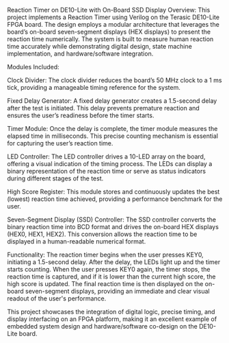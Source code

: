 Reaction Timer on DE10-Lite with On-Board SSD Display
Overview:
This project implements a Reaction Timer using Verilog on the Terasic DE10-Lite FPGA board. The design employs a modular architecture that leverages the board’s on-board seven-segment displays (HEX displays) to present the reaction time numerically. The system is built to measure human reaction time accurately while demonstrating digital design, state machine implementation, and hardware/software integration.

Modules Included:

Clock Divider:
The clock divider reduces the board’s 50 MHz clock to a 1 ms tick, providing a manageable timing reference for the system.

Fixed Delay Generator:
A fixed delay generator creates a 1.5-second delay after the test is initiated. This delay prevents premature reaction and ensures the user’s readiness before the timer starts.

Timer Module:
Once the delay is complete, the timer module measures the elapsed time in milliseconds. This precise counting mechanism is essential for capturing the user’s reaction time.

LED Controller:
The LED controller drives a 10-LED array on the board, offering a visual indication of the timing process. The LEDs can display a binary representation of the reaction time or serve as status indicators during different stages of the test.

High Score Register:
This module stores and continuously updates the best (lowest) reaction time achieved, providing a performance benchmark for the user.

Seven-Segment Display (SSD) Controller:
The SSD controller converts the binary reaction time into BCD format and drives the on-board HEX displays (HEX0, HEX1, HEX2). This conversion allows the reaction time to be displayed in a human-readable numerical format.

Functionality:
The reaction timer begins when the user presses KEY0, initiating a 1.5-second delay. After the delay, the LEDs light up and the timer starts counting. When the user presses KEY0 again, the timer stops, the reaction time is captured, and if it is lower than the current high score, the high score is updated. The final reaction time is then displayed on the on-board seven-segment displays, providing an immediate and clear visual readout of the user's performance.

This project showcases the integration of digital logic, precise timing, and display interfacing on an FPGA platform, making it an excellent example of embedded system design and hardware/software co-design on the DE10-Lite board.
